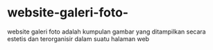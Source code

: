 # website-galeri-foto-
website galeri foto adalah kumpulan gambar yang ditampilkan secara estetis dan terorganisir dalam  suatu halaman web
